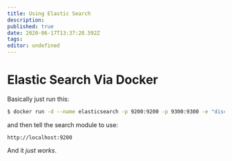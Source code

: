 ```yaml
---
title: Using Elastic Search
description: 
published: true
date: 2020-06-17T13:37:28.592Z
tags: 
editor: undefined
---
```


# Elastic Search Via Docker
Basically just run this:

```bash
$ docker run -d --name elasticsearch -p 9200:9200 -p 9300:9300 -e "discovery.type=single-node" elasticsearch:tag
```
and then tell the search module to use:

```
http://localhost:9200
```

And it *just works*.